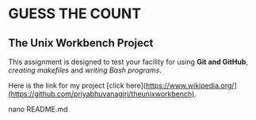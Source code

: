 # GUESS THE COUNT

## The Unix Workbench Project

This assignment is designed to test your facility for using 
**Git and GitHub**, 
*creating makefiles* and 
*writing Bash programs*. 


Here is the link for my project [click here](https://www.wikipedia.org/](https://github.com/priyabhuvanagiri/theunixworkbench).

nano README.md
